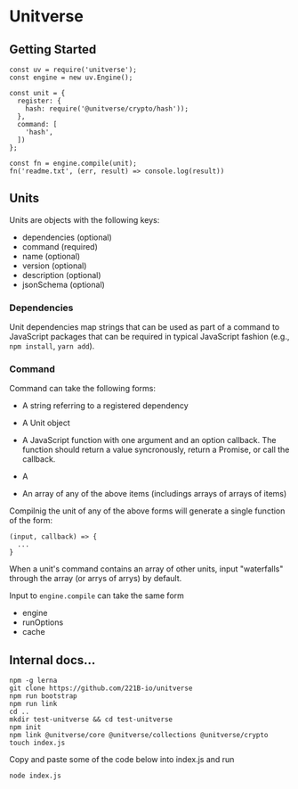 # Unitverse

## Getting Started
```
const uv = require('unitverse');
const engine = new uv.Engine();

const unit = {
  register: {
    hash: require('@unitverse/crypto/hash'));
  },
  command: [
    'hash',
  ])
};

const fn = engine.compile(unit);
fn('readme.txt', (err, result) => console.log(result))
```

## Units

Units are objects with the following keys: 
- dependencies (optional)
- command (required) 
- name (optional)
- version (optional)
- description (optional)
- jsonSchema (optional)

### Dependencies

Unit dependencies map strings that can be used as part of a command to JavaScript packages that can be required in typical JavaScript fashion (e.g., ```npm install```, ```yarn add```).

### Command

Command can take the following forms:

- A string referring to a registered dependency
- A Unit object
- A JavaScript function with one argument and an option callback. The function should return a value syncronously, return a Promise, or call the callback.
- A 

- An array of any of the above items (includings arrays of arrays of items)

Compilnig the unit of any of the above forms will generate a single function of the form:

```
(input, callback) => {
  ...
}
```

When a unit's command contains an array of other units, input "waterfalls" through the array (or arrys of arrys) by default.

Input to ```engine.compile``` can take the same form 

- engine
- runOptions
- cache

## 

## Internal docs...
```
npm -g lerna
git clone https://github.com/221B-io/unitverse
npm run bootstrap
npm run link
cd ..
mkdir test-unitverse && cd test-unitverse
npm init
npm link @unitverse/core @unitverse/collections @unitverse/crypto
touch index.js
```

Copy and paste some of the code below into index.js and run

```
node index.js
```